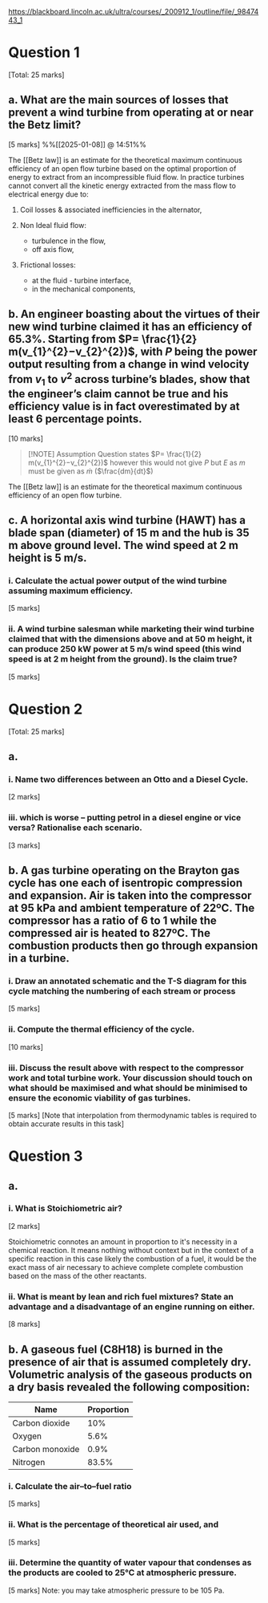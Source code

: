 
https://blackboard.lincoln.ac.uk/ultra/courses/_200912_1/outline/file/_9847443_1

# Question 1 
[Total: 25 marks]
## a. What are the main sources of losses that prevent a wind turbine from operating at or near the Betz limit? 
[5 marks]
%%[[2025-01-08]] @ 14:51%%

The [[Betz law]] is an estimate for the theoretical maximum continuous efficiency of an open flow turbine based on the optimal proportion of energy to extract from an incompressible fluid flow. In practice turbines cannot convert all the kinetic energy extracted from the mass flow to electrical energy due to:

1. Coil losses & associated inefficiencies in the alternator,
2. Non Ideal fluid flow:
   - turbulence in the flow,
   - off axis flow,

3. Frictional losses:
	- at the fluid - turbine interface,
	- in the mechanical components,

## b. An engineer boasting about the virtues of their new wind turbine claimed it has an efficiency of 65.3%. Starting from $P= \frac{1}{2} m(v_{1}^{2}−v_{2}^{2})$, with $P$ being the power output resulting from a change in wind velocity from $v_{1}$ to $v^{2}$ across turbine’s blades, show that the engineer’s claim cannot be true and his efficiency value is in fact overestimated by at least 6 percentage points. 
[10 marks] 


> [!NOTE] Assumption
> Question states $P= \frac{1}{2} m(v_{1}^{2}−v_{2}^{2})$ however this would not give $P$ but $E$ as $m$ must be given as $\dot{m}$ ($\frac{dm}{dt}$)


The [[Betz law]] is an estimate for the theoretical maximum continuous efficiency of an open flow turbine. 




## c. A horizontal axis wind turbine (HAWT) has a blade span (diameter) of 15 m and the hub is 35 m above ground level. The wind speed at 2 m height is 5 m/s. 
### i. Calculate the actual power output of the wind turbine assuming maximum efficiency. 
[5 marks] 

### ii. A wind turbine salesman while marketing their wind turbine claimed that with the dimensions above and at 50 m height, it can produce 250 kW power at 5 m/s wind speed (this wind speed is at 2 m height from the ground). Is the claim true? 
[5 marks] 

# Question 2 
[Total: 25 marks]
## a. 
### i. Name two differences between an Otto and a Diesel Cycle. 
[2 marks] 
### iii. which is worse – putting petrol in a diesel engine or vice versa? Rationalise each scenario. 
[3 marks] 
## b. A gas turbine operating on the Brayton gas cycle has one each of isentropic compression and expansion. Air is taken into the compressor at 95 kPa and ambient temperature of 22ºC. The compressor has a ratio of 6 to 1 while the compressed air is heated to 827ºC. The combustion products then go through expansion in a turbine. 
### i. Draw an annotated schematic and the T-S diagram for this cycle matching the numbering of each stream or process 
[5 marks] 

### ii. Compute the thermal efficiency of the cycle. 
[10 marks] 

### iii. Discuss the result above with respect to the compressor work and total turbine work. Your discussion should touch on what should be maximised and what should be minimised to ensure the economic viability of gas turbines. 
[5 marks] 
[Note that interpolation from thermodynamic tables is required to obtain accurate results in this task] 

# Question 3  
## a.
### i. What is Stoichiometric air?
[2 marks]

Stoichiometric connotes an amount in proportion to it's necessity in a chemical reaction. It means nothing without context but in the context of a specific reaction in this case likely the combustion of a fuel, it would be the exact mass of air necessary to achieve complete complete combustion based on the mass of the other reactants.

### ii. What is meant by lean and rich fuel mixtures? State an advantage and a disadvantage of an engine running on either. 
[8 marks]

## b. A gaseous fuel (C8H18) is burned in the presence of air that is assumed completely dry. Volumetric analysis of the gaseous products on a dry basis revealed the following composition:

| Name            | Proportion |
| --------------- | ---------- |
| Carbon dioxide  | 10%        |
| Oxygen          | 5.6%       |
| Carbon monoxide | 0.9%       |
| Nitrogen        | 83.5%      |

### i. Calculate the air–to–fuel ratio 
[5 marks]
### ii. What is the percentage of theoretical air used, and 
[5 marks]
### iii. Determine the quantity of water vapour that condenses as the products are cooled to 25°C at atmospheric pressure. 
[5 marks]
Note: you may take atmospheric pressure to be 105 Pa.